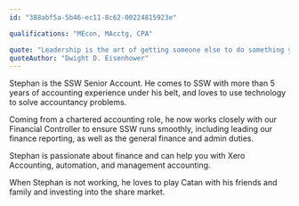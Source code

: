 ```yaml
---
id: "388abf5a-5b46-ec11-8c62-00224815923e"

qualifications: "MEcon, MAcctg, CPA"

quote: "Leadership is the art of getting someone else to do something you want done because he wants to do it"
quoteAuthor: "Dwight D. Eisenhower"
---
```


Stephan is the SSW Senior Account. He comes to SSW with more than 5 years of accounting experience under his belt, and loves to use technology to solve accountancy problems. 

Coming from a chartered accounting role, he now works closely with our Financial Controller to ensure SSW runs smoothly, including leading our finance reporting, as well as the general finance and admin duties. 

Stephan is passionate about finance and can help you with Xero Accounting, automation, and management accounting.  

When Stephan is not working, he loves to play Catan with his friends and family and investing into the share market.
